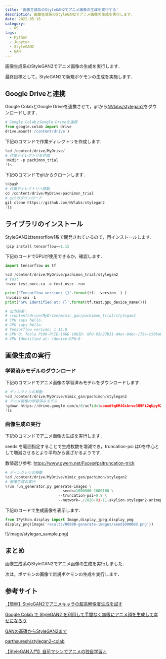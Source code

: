 ```yaml
---
title: '画像生成系のStyleGAN2でアニメ画像の生成を実行する'
description: 画像生成系のStyleGAN2でアニメ画像の生成を実行します．
date: 2022-05-16
category: 
  - OS
tags:
  - Python
  - Jupyter
  - StyleGAN2
  - GAN
---
```


<!-- https://www.hamlet-engineer.com -->
画像生成系のStyleGAN2でアニメ画像の生成を実行します．

最終目標として，StyleGAN2で新規ポケモンの生成を実施します．

<!-- more -->

<ClientOnly>
  <CallInArticleAdsense />
</ClientOnly>







## Google Driveと連携
Google ColabとGoogle Driveを連携させて，gitから[NVlabs/stylegan2](https://github.com/NVlabs/stylegan2)をダウンロードします．

```python
# Google ColabとGoogle Driveを連携
from google.colab import drive
drive.mount('/content/drive')
```

下記のコマンドで作業ディレクトリを作成します．
```python
%cd /content/drive/MyDrive/
# 作業ディレクトリを作成
!mkdir -p pachimon_trial
!ls
```

下記のコマンドでgitからクローンします．
```python
%%bash
# 作業ディレクトリへ移動
cd /content/drive/MyDrive/pachimon_trial
# gitのダウンロード
git clone https://github.com/NVlabs/stylegan2
!ls
```

## ライブラリのインストール
StyleGAN2はtensorflow1系で開発されているので，再インストールします．

```python
!pip install tensorflow==1.15
```

下記のコードでGPUが使用できるか，確認します．
```python
import tensorflow as tf

%cd /content/drive/MyDrive/pachimon_trial/stylegan2
# test
!nvcc test_nvcc.cu -o test_nvcc -run

print('Tensorflow version: {}'.format(tf.__version__) )
!nvidia-smi -L
print('GPU Identified at: {}'.format(tf.test.gpu_device_name()))

# 出力結果：
# /content/drive/MyDrive/mimic_gan/pachimon_trial/stylegan2
# CPU says hello.
# GPU says hello.
# Tensorflow version: 1.15.0
# GPU 0: Tesla P100-PCIE-16GB (UUID: GPU-82c27b31-d4ec-8dec-175e-c506a67ad547)
# GPU Identified at: /device:GPU:0
```

## 画像生成の実行

### 学習済みモデルのダウンロード
下記のコマンドでアニメ画像の学習済みモデルをダウンロードします．
```python
# ディレクトリの移動
%cd /content/drive/MyDrive/mimic_gan/pachimon/stylegan2
# アニメ画像の学習済みモデル
!gdown https://drive.google.com/u/0/uc?id=1uouxd9q6M4Gcbrve3R9Fi2qUpy9ZSCdG&export=download
!ls
```

### 画像生成の実行
下記のコマンドでアニメ画像の生成を実行します．

seeds を範囲指定することで生成枚数を増減でき，truncation-psi は0を中心として増減させるとより平均から遠ざかるようです．

数値選び参考: https://www.gwern.net/Faces#psitruncation-trick

```python
# ディレクトリの移動
%cd /content/drive/MyDrive/mimic_gan/pachimon/stylegan2
# 画像生成の実行
%run run_generator.py generate-images \
                        --seeds=1000000-1000100 \
                        --truncation-psi=0.8 \
                        --network=./2020-01-11-skylion-stylegan2-animeportraits-networksnapshot-024664.pkl
```

下記のコードで生成画像を表示します．
```python
from IPython.display import Image,display_jpeg,display_png
display_png(Image('results/00000-generate-images/seed1000000.png'))
```

!(/image/stylegan_sample.png)

## まとめ
画像生成系のStyleGAN2でアニメ画像の生成を実行しました．

次は，ポケモンの画像で新規ポケモンの生成を実行します．

## 参考サイト
[【簡単】StyleGAN2でアニメキャラの超高解像度生成を試す](https://qiita.com/ichii731/items/23a4b325d7f8c2a78e75)

[Google Colab で StyleGAN2 を利用して手間なく無限にアニメ顔を生成して幸せになろう](https://unyacat.net/2020/05/05/run-twdnev3/)

[GANの基礎からStyleGAN2まで](https://akichan-f.medium.com/gan%E3%81%AE%E5%9F%BA%E7%A4%8E%E3%81%8B%E3%82%89stylegan2%E3%81%BE%E3%81%A7-dfd2608410b3)

[parthsuresh/stylegan2-colab](https://github.com/parthsuresh/stylegan2-colab/blob/master/StyleGAN2_Google_Colab.ipynb)

[【StyleGAN入門】自前マシンでアニメの独自学習♬](https://qiita.com/MuAuan/items/aec7feabaa2f738ea82c)





<ClientOnly>
  <CallInArticleAdsense />
</ClientOnly>


